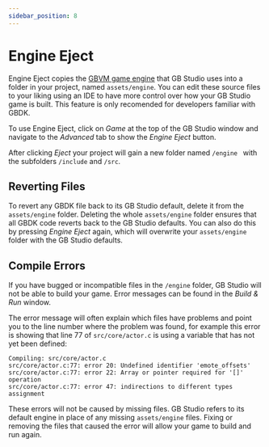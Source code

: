 ```yaml
---
sidebar_position: 8
---
```


# Engine Eject

Engine Eject copies the [GBVM game engine](https://github.com/chrismaltby/gbvm) that GB Studio uses into a folder in your project, named `assets/engine`. You can edit these source files to your liking using an IDE to have more control over how your GB Studio game is built. This feature is only recomended for developers familiar with GBDK.

To use Engine Eject, click on _Game_ at the top of the GB Studio window and navigate to the _Advanced_ tab to show the _Engine Eject_ button.

After clicking _Eject_ your project will gain a new folder named `/engine ` with the subfolders `/include` and `/src`.

## Reverting Files

To revert any GBDK file back to its GB Studio default, delete it from the `assets/engine` folder. Deleting the whole `assets/engine` folder ensures that all GBDK code reverts back to the GB Studio defaults. You can also do this by pressing _Engine Eject_ again, which will overwrite your `assets/engine` folder with the GB Studio defaults.

## Compile Errors

If you have bugged or incompatible files in the `/engine` folder, GB Studio will not be able to build your game. Error messages can be found in the _Build & Run_ window.

The error message will often explain which files have problems and point you to the line number where the problem was found, for example this error is showing that line 77 of `src/core/actor.c` is using a variable that has not yet been defined:

```
Compiling: src/core/actor.c
src/core/actor.c:77: error 20: Undefined identifier 'emote_offsets'
src/core/actor.c:77: error 22: Array or pointer required for '[]' operation 
src/core/actor.c:77: error 47: indirections to different types assignment   
```

These errors will not be caused by missing files. GB Studio refers to its default engine in place of any missing `assets/engine` files. Fixing or removing the files that caused the error will allow your game to build and run again.
